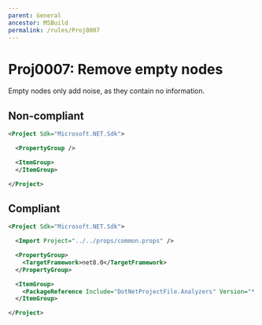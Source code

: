```yaml
---
parent: General
ancestor: MSBuild
permalink: /rules/Proj0007
---
```


# Proj0007: Remove empty nodes
Empty nodes only add noise, as they contain no information.

## Non-compliant
``` xml
<Project Sdk="Microsoft.NET.Sdk">

  <PropertyGroup />

  <ItemGroup>
  </ItemGroup>

</Project>
```

## Compliant
``` xml
<Project Sdk="Microsoft.NET.Sdk">

  <Import Project="../../props/common.props" />

  <PropertyGroup>
    <TargetFramework>net8.0</TargetFramework>
  </PropertyGroup>

  <ItemGroup>
    <PackageReference Include="DotNetProjectFile.Analyzers" Version="* PrivateAssets="all" IncludeAssets="runtime; build; native; contentfiles; analyzers; buildtransitive" />
  </ItemGroup>

</Project>
```
